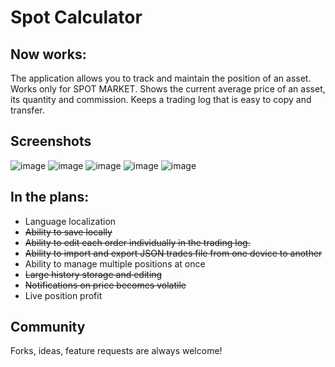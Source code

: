 # Spot Calculator

## Now works:
The application allows you to track and maintain the position of an asset. Works only for SPOT MARKET. Shows the current average price of an asset, its quantity and commission. Keeps a trading log that is easy to copy and transfer.
## Screenshots
![image](https://user-images.githubusercontent.com/45619254/224480302-270c0765-9666-4995-b7eb-9dd8744f0d19.png)
![image](https://user-images.githubusercontent.com/45619254/224480226-fbbc74e9-0f61-4c04-a0d0-82402b2bd7e3.png)
![image](https://user-images.githubusercontent.com/45619254/224480251-93b254c8-bd98-4b3a-bdfd-7799b6ca07cd.png)
![image](https://user-images.githubusercontent.com/45619254/224480268-4a869869-ae1d-42f5-8c93-eecc9c0ca801.png)
![image](https://user-images.githubusercontent.com/45619254/224480283-f4dd0ede-47fa-4943-88e9-d75225eb6b01.png)






## In the plans:
- Language localization
- ~~Ability to save locally~~
- ~~Ability to edit each order individually in the trading log.~~
- ~~Ability to import and export JSON trades file from one device to another~~
- Ability to manage multiple positions at once
- ~~Large history storage and editing~~
- ~~Notifications on price becomes volatile~~
- Live position profit

## Community
Forks, ideas, feature requests are always welcome!
